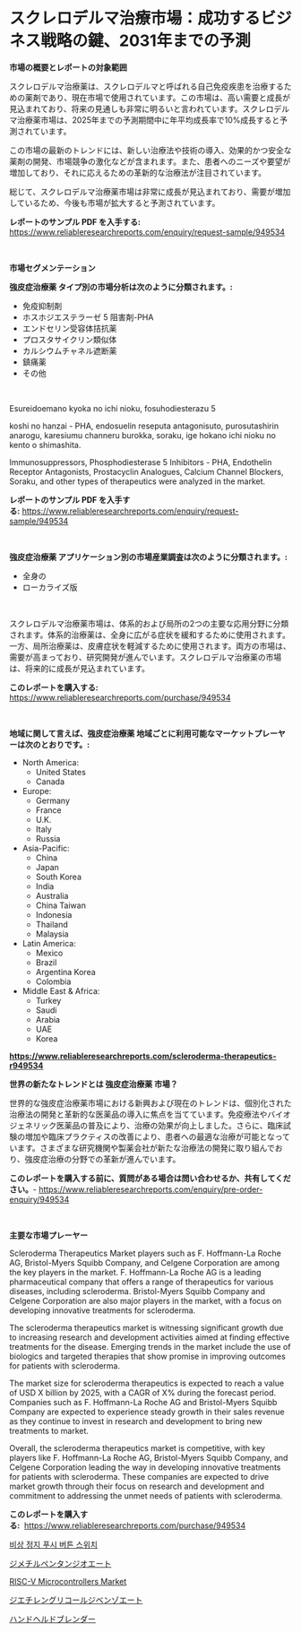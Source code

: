 <p><h1>スクレロデルマ治療市場：成功するビジネス戦略の鍵、2031年までの予測</h1></p><p><strong>市場の概要とレポートの対象範囲</strong></p>
<p><p>スクレロデルマ治療薬は、スクレロデルマと呼ばれる自己免疫疾患を治療するための薬剤であり、現在市場で使用されています。この市場は、高い需要と成長が見込まれており、将来の見通しも非常に明るいと言われています。スクレロデルマ治療薬市場は、2025年までの予測期間中に年平均成長率で10%成長すると予測されています。</p><p>この市場の最新のトレンドには、新しい治療法や技術の導入、効果的かつ安全な薬剤の開発、市場競争の激化などが含まれます。また、患者へのニーズや要望が増加しており、それに応えるための革新的な治療法が注目されています。</p><p>総じて、スクレロデルマ治療薬市場は非常に成長が見込まれており、需要が増加しているため、今後も市場が拡大すると予測されています。</p></p>
<p><strong>レポートのサンプル PDF を入手する:</strong> <a href="https://www.reliableresearchreports.com/enquiry/request-sample/949534">https://www.reliableresearchreports.com/enquiry/request-sample/949534</a></p>
<p>&nbsp;</p>
<p><strong>市場セグメンテーション</strong></p>
<p><strong>強皮症治療薬 タイプ別の市場分析は次のように分類されます。:</strong></p>
<p><ul><li>免疫抑制剤</li><li>ホスホジエステラーゼ 5 阻害剤-PHA</li><li>エンドセリン受容体拮抗薬</li><li>プロスタサイクリン類似体</li><li>カルシウムチャネル遮断薬</li><li>鎮痛薬</li><li>その他</li></ul></p>
<p>&nbsp;</p>
<p><p>Esureidoemano kyoka no ichi nioku, fosuhodiesterazu 5</p><p>koshi no hanzai - PHA, endosuelin reseputa antagonisuto, purosutashirin anarogu, karesiumu channeru burokka, soraku, ige hokano ichi nioku no kento o shimashita.</p><p>Immunosuppressors, Phosphodiesterase 5 Inhibitors - PHA, Endothelin Receptor Antagonists, Prostacyclin Analogues, Calcium Channel Blockers, Soraku, and other types of therapeutics were analyzed in the market.</p></p>
<p><strong>レポートのサンプル PDF を入手する:</strong>&nbsp;<a href="https://www.reliableresearchreports.com/enquiry/request-sample/949534">https://www.reliableresearchreports.com/enquiry/request-sample/949534</a></p>
<p>&nbsp;</p>
<p><strong> 強皮症治療薬 アプリケーション別の市場産業調査は次のように分類されます。:</strong></p>
<p><ul><li>全身の</li><li>ローカライズ版</li></ul></p>
<p>&nbsp;</p>
<p><p>スクレロデルマ治療薬市場は、体系的および局所の2つの主要な応用分野に分類されます。体系的治療薬は、全身に広がる症状を緩和するために使用されます。一方、局所治療薬は、皮膚症状を軽減するために使用されます。両方の市場は、需要が高まっており、研究開発が進んでいます。スクレロデルマ治療薬の市場は、将来的に成長が見込まれています。</p></p>
<p><strong>このレポートを購入する:</strong>&nbsp; <a href="https://www.reliableresearchreports.com/purchase/949534">https://www.reliableresearchreports.com/purchase/949534</a></p>
<p>&nbsp;</p>
<p><strong>地域に関して言えば、強皮症治療薬 地域ごとに利用可能なマーケットプレーヤーは次のとおりです。:</strong></p>
<p><ul>
    <li>
        North America:
        <ul>
            <li>United States</li>
            <li>Canada</li>
        </ul>
    </li>
    <li>
        Europe:
        <ul>
            <li>Germany</li>
            <li>France</li>
            <li>U.K.</li>
            <li>Italy</li>
            <li>Russia</li>
        </ul>
    </li>
    <li>
        Asia-Pacific:
        <ul>
            <li>China</li>
            <li>Japan</li>
            <li>South Korea</li>
            <li>India</li>
            <li>Australia</li>
            <li>China Taiwan</li>
            <li>Indonesia</li>
            <li>Thailand</li>
            <li>Malaysia</li>
        </ul>
    </li>
    <li>
        Latin America:
        <ul>
            <li>Mexico</li>
            <li>Brazil</li>
            <li>Argentina Korea</li>
            <li>Colombia</li>
        </ul>
    </li>
    <li>
        Middle East & Africa:
        <ul>
            <li>Turkey</li>
            <li>Saudi</li>
            <li>Arabia</li>
            <li>UAE</li>
            <li>Korea</li>
        </ul>
    </li>
    </ul></p>
<p><strong><a href="https://www.reliableresearchreports.com/scleroderma-therapeutics-r949534">https://www.reliableresearchreports.com/scleroderma-therapeutics-r949534</a></strong>&nbsp;</p>
<p><strong>世界の新たなトレンドとは 強皮症治療薬 市場？</strong></p>
<p><p>世界的な強皮症治療薬市場における新興および現在のトレンドは、個別化された治療法の開発と革新的な医薬品の導入に焦点を当てています。免疫療法やバイオジェネリック医薬品の普及により、治療の効果が向上しました。さらに、臨床試験の増加や臨床プラクティスの改善により、患者への最適な治療が可能となっています。さまざまな研究機関や製薬会社が新たな治療法の開発に取り組んでおり、強皮症治療の分野での革新が進んでいます。</p></p>
<p><strong>このレポートを購入する前に、質問がある場合は問い合わせるか、共有してください。</strong>- <a href="https://www.reliableresearchreports.com/enquiry/pre-order-enquiry/949534">https://www.reliableresearchreports.com/enquiry/pre-order-enquiry/949534</a></p>
<p>&nbsp;</p>
<p><strong>主要な市場プレーヤー</strong></p>
<p><p>Scleroderma Therapeutics Market players such as F. Hoffmann-La Roche AG, Bristol-Myers Squibb Company, and Celgene Corporation are among the key players in the market. F. Hoffmann-La Roche AG is a leading pharmaceutical company that offers a range of therapeutics for various diseases, including scleroderma. Bristol-Myers Squibb Company and Celgene Corporation are also major players in the market, with a focus on developing innovative treatments for scleroderma.</p><p>The scleroderma therapeutics market is witnessing significant growth due to increasing research and development activities aimed at finding effective treatments for the disease. Emerging trends in the market include the use of biologics and targeted therapies that show promise in improving outcomes for patients with scleroderma.</p><p>The market size for scleroderma therapeutics is expected to reach a value of USD X billion by 2025, with a CAGR of X% during the forecast period. Companies such as F. Hoffmann-La Roche AG and Bristol-Myers Squibb Company are expected to experience steady growth in their sales revenue as they continue to invest in research and development to bring new treatments to market.</p><p>Overall, the scleroderma therapeutics market is competitive, with key players like F. Hoffmann-La Roche AG, Bristol-Myers Squibb Company, and Celgene Corporation leading the way in developing innovative treatments for patients with scleroderma. These companies are expected to drive market growth through their focus on research and development and commitment to addressing the unmet needs of patients with scleroderma.</p></p>
<p><strong>このレポートを購入する:</strong>&nbsp;&nbsp;<a href="https://www.reliableresearchreports.com/purchase/949534">https://www.reliableresearchreports.com/purchase/949534</a></p>
<p><p><a href="https://github.com/Elenrrera7685/Market-Research-Report-List-1/blob/main/471479624242.md">비상 정지 푸시 버튼 스위치</a></p><p><a href="https://github.com/AaronVargas43/Market-Research-Report-List-1/blob/main/492336826046.md">ジメチルペンタンジオエート</a></p><p><a href="https://www.linkedin.com/pulse/risc-v-microcontrollers-market-size-examines-its-scope-primary-5ckef?trackingId=PeZzGgmV9%2B1tdW2x6S9R2w%3D%3D">RISC-V Microcontrollers Market</a></p><p><a href="https://github.com/CloydAbbott2023/Market-Research-Report-List-1/blob/main/545316826047.md">ジエチレングリコールジベンゾエート</a></p><p><a href="https://medium.com/@pollynsatcherayted345/%E3%83%8F%E3%83%B3%E3%83%89%E3%83%98%E3%83%AB%E3%83%89%E3%83%96%E3%83%AC%E3%83%B3%E3%83%80%E3%83%BC%E5%B8%82%E5%A0%B4-%E7%A8%AE%E9%A1%9E-%E3%82%A2%E3%83%97%E3%83%AA%E3%82%B1%E3%83%BC%E3%82%B7%E3%83%A7%E3%83%B3-%E5%9C%B0%E7%90%86%E3%81%AB%E3%82%88%E3%82%8B%E5%8C%85%E6%8B%AC%E7%9A%84%E3%81%AA%E8%A9%95%E4%BE%A1-b0c17a65b0f7">ハンドヘルドブレンダー</a></p></p>